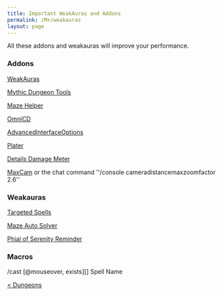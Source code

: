 ```yaml
---
title: Important WeakAuras and Addons
permalink: /M+/weakauras
layout: page
---
```


All these addons and weakauras will improve your performance.

### Addons

[WeakAuras](https://www.curseforge.com/wow/addons/weakauras-2)

[Mythic Dungeon Tools](https://www.curseforge.com/wow/addons/mythic-dungeon-tools)

[Maze Helper](https://www.curseforge.com/wow/addons/maze-helper-mists-of-tirna-scithe)

[OmniCD](https://www.curseforge.com/wow/addons/search?category=&search=OmniCD)

[AdvancedInterfaceOptions](https://www.curseforge.com/wow/addons/advancedinterfaceoptions)

[Plater](https://www.curseforge.com/wow/addons/search?category=&search=Plater)

[Details Damage Meter](https://www.curseforge.com/wow/addons/details)

[MaxCam](https://www.curseforge.com/wow/addons/maxcam) or the chat command ''/console cameradistancemaxzoomfactor 2.6''

### Weakauras

[Targeted Spells](https://wago.io/BFADungeonTargetedSpells/68)

[Maze Auto Solver](https://wago.io/tE0vD5mpd/3/)

[Phial of Serenity Reminder ](https://wago.io/KQsMfbEoA)

### Macros

/cast [@mouseover, exists][] Spell Name


<div>
<div style="text-align:left;display: inline-block;width: 49%;">
<a href="/M+/dungeons"> < Dungeons</a>
</div>
</div>
